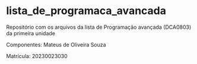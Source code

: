 # **lista_de_programaca_avancada**

Repositório com os arquivos da lista de Programação avançada (DCA0803) da primeira unidade

Componentes: Mateus de Oliveira Souza

Matrícula: 20230023030
